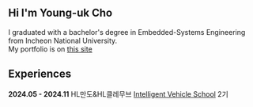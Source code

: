 
<!--
<a align="left" href="https://solved.ac/jyu9551">
	<img align="left" src="http://mazassumnida.wtf/api/v2/generate_badge?boj=jyu9551">
</a>
-->
## Hi I'm Young-uk Cho

I graduated with a bachelor's degree in Embedded-Systems Engineering from Incheon National University.<br>
My portfolio is on [this site](https://www.notion.so/Portfolio-1330e2b47a7a80d4a0a9df54e501b2cb?pvs=4)

## Experiences
**2024.05 - 2024.11** HL만도&HL클레무브 [Intelligent Vehicle School](https://edu.rapa.or.kr/recruitment/11015) 2기<br>


<!--
<div align=center><h3>STACKS</h3></div>
<div align=center>
  <img src="https://img.shields.io/badge/C-A8B9CC?style=for-the-badge&logo=C&logoColor=white">
  <img src="https://img.shields.io/badge/C++-00599C?style=for-the-badge&logo=C++&logoColor=white">
  <img src="https://img.shields.io/badge/Python-3776AB?style=for-the-badge&logo=Python&logoColor=white">
</div>
<div align=center>
  <img src="https://img.shields.io/badge/TensorFlow-FF6F00?style=for-the-badge&logo=TensorFlow&logoColor=white">
</div>
<div align=center>
  <img src="https://img.shields.io/badge/Linux-FCC624?style=for-the-badge&logo=Linux&logoColor=white">
  <img src="https://img.shields.io/badge/Raspberry Pi-A22846?style=for-the-badge&logo=Raspberry Pi&logoColor=white">	
</div>

-->

